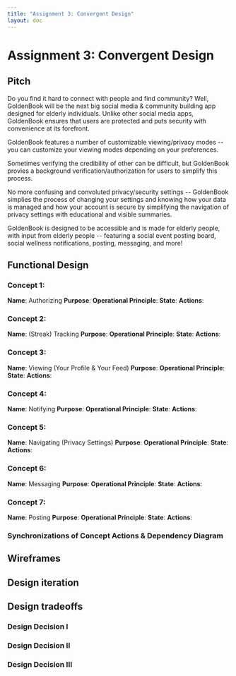 ```yaml
---
title: "Assignment 3: Convergent Design"
layout: doc
---
```


# Assignment 3: Convergent Design

## Pitch

Do you find it hard to connect with people and find community? Well, GoldenBook will be the next big social media & community building app designed for elderly individuals. Unlike other social media apps, GoldenBook ensures that users are protected and puts security with convenience at its forefront. 

GoldenBook features a number of customizable viewing/privacy modes -- you can customize your viewing modes depending on your preferences. 

Sometimes verifying the credibility of other can be difficult, but GoldenBook provies a background verification/authorization for users to simplify this process.

No more confusing and convoluted privacy/security settings -- GoldenBook simplies the process of changing your settings and knowing how your data is managed and how your account is secure by simplifying the navigation of privacy settings with educational and visible summaries. 

GoldenBook is designed to be accessible and is made for elderly people, with input from elderly people -- featuring a social event posting board, social wellness notifications, posting, messaging, and more!


## Functional Design

### Concept 1:
__Name__: Authorizing
__Purpose__:
__Operational Principle__:
__State__:
__Actions__:

### Concept 2: 
__Name__: (Streak) Tracking
__Purpose__:
__Operational Principle__:
__State__:
__Actions__:

### Concept 3:
__Name__: Viewing (Your Profile & Your Feed)
__Purpose__:
__Operational Principle__:
__State__:
__Actions__:

### Concept 4:
__Name__: Notifying
__Purpose__:
__Operational Principle__:
__State__:
__Actions__:

### Concept 5:
__Name__: Navigating (Privacy Settings)
__Purpose__:
__Operational Principle__:
__State__:
__Actions__:

### Concept 6:
__Name__: Messaging
__Purpose__:
__Operational Principle__:
__State__:
__Actions__:

### Concept 7:
__Name__: Posting
__Purpose__:
__Operational Principle__:
__State__:
__Actions__:

### Synchronizations of Concept Actions & Dependency Diagram

## Wireframes

## Design iteration

## Design tradeoffs

### Design Decision I

### Design Decision II

### Design Decision III